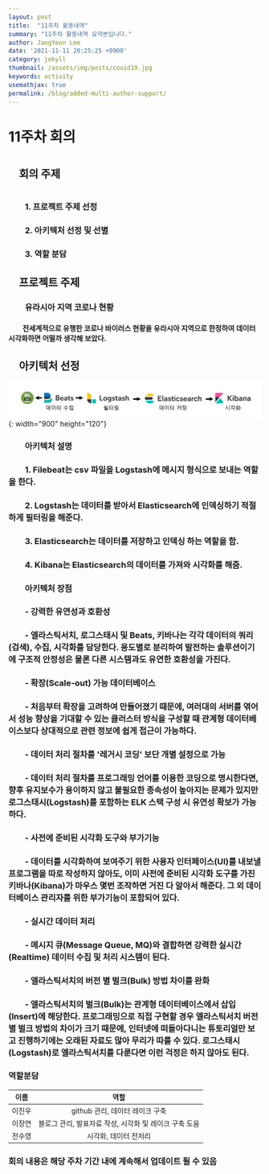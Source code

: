 ```yaml
---
layout: post
title:  "11주차 활동내역"
summary: "11주차 활동내역 요약본입니다."
author: JangYeon Lee
date: '2021-11-11 20:25:25 +0900'
category: jekyll
thumbnail: /assets/img/posts/covid19.jpg
keywords: activity
usemathjax: true
permalink: /blog/added-multi-author-support/
---
```

# **11주차  회의**
#
## 　**회의 주제**  
#
###  　　1. 프로젝트 주제 선정  
###  　　2. 아키텍처 선정 및 선별  
###  　　3. 역할 분담  
  
## 　**프로젝트 주제**  
  
### 　　유라시아 지역 코로나 현황  

#### 　　전세계적으로 유행한 코로나 바이러스 현황을 유라시아 지역으로 한정하여 데이터 시각화하면 어떨까 생각해 보았다.


## 　**아키텍처 선정**    
![ex_screenshot](/assets/img/posts/aca.png){: width="900" height="120"}


### 　　**아키텍처 설명**    


### 　　1. Filebeat는 csv 파일을  Logstash에 메시지 형식으로 보내는 역할을 한다.    
### 　　2. Logstash는 데이터를 받아서 Elasticsearch에 인덱싱하기 적절하게 필터링을 해준다.    
### 　　3. Elasticsearch는 데이터를 저장하고 인덱싱 하는 역할을 함.    
### 　　4. Kibana는 Elasticsearch의 데이터를 가져와 시각화를 해줌.    


### 　　**아키텍처 장점**


### 　　- 강력한 유연성과 호환성
### 　　- 엘라스틱서치, 로그스태시 및 Beats, 키바나는 각각 데이터의 쿼리(검색), 수집, 시각화를 담당한다. 용도별로 분리하여 발전하는 솔루션이기에 구조적 안정성은 물론 다른 시스템과도 유연한 호환성을 가진다.
### 　　- 확장(Scale-out) 가능 데이터베이스
### 　　- 처음부터 확장을 고려하여 만들어졌기 때문에, 여러대의 서버를 엮어서 성능 향상을 기대할 수 있는 클러스터 방식을 구성할 때 관계형 데이터베이스보다 상대적으로 관련 정보에 쉽게 접근이 가능하다.
### 　　- 데이터 처리 절차를 '레거시 코딩' 보단 개별 설정으로 가능
### 　　- 데이터 처리 절차를 프로그래밍 언어를 이용한 코딩으로 명시한다면, 향후 유지보수가 용이하지 않고 불필요한 종속성이 높아지는 문제가 있지만 로그스태시(Logstash)를 포함하는 ELK 스택 구성 시 유연성 확보가 가능하다.
### 　　- 사전에 준비된 시각화 도구와 부가기능
### 　　- 데이터를 시각화하여 보여주기 위한 사용자 인터페이스(UI)를 내보낼 프로그램을 따로 작성하지 않아도, 이미 사전에 준비된 시각화 도구를 가진 키바나(Kibana)가 마우스 몇번 조작하면 거진 다 알아서 해준다. 그 외 데이터베이스 관리자를 위한 부가기능이 포함되어 있다.
### 　　- 실시간 데이터 처리
### 　　- 메시지 큐(Message Queue, MQ)와 결합하면 강력한 실시간(Realtime) 데이터 수집 및 처리 시스템이 된다.
### 　　- 엘라스틱서치의 버전 별 벌크(Bulk) 방법 차이를 완화
### 　　- 엘라스틱서치의 벌크(Bulk)는 관계형 데이터베이스에서 삽입(Insert)에 해당한다. 프로그래밍으로 직접 구현할 경우 엘라스틱서치 버전 별 벌크 방법의 차이가 크기 때문에, 인터넷에 떠돌아다니는 튜토리얼만 보고 진행하기에는 오래된 자료도 많아 무리가 따를 수 있다. 로그스태시(Logstash)로 엘라스틱서치를 다룬다면 이런 걱정은 하지 않아도 된다.


### **역할분담**


|이름|역할|
|:-----------:|:----------:|
|이진우|github 관리, 데이터 레이크 구축|
|이장연|블로그 관리, 발표자료 작성, 시각화 및 레이크 구축 도움|
|전수영|시각화, 데이터 전처리|


### 회의 내용은 해당 주차 기간 내에 계속해서 업데이트 될 수 있음